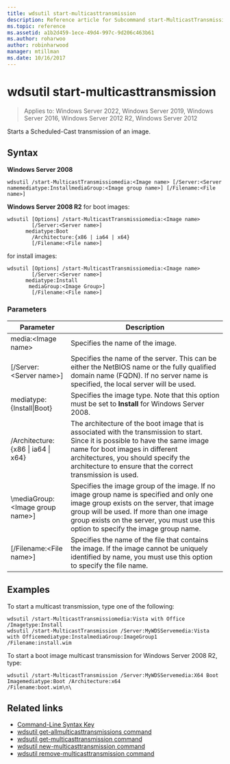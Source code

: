 ```yaml
---
title: wdsutil start-multicasttransmission
description: Reference article for Subcommand start-MulticastTransmission, which starts a Scheduled-Cast transmission of an image.
ms.topic: reference
ms.assetid: a1b2d459-1ece-49d4-997c-9d206c463b61
ms.author: roharwoo
author: robinharwood
manager: mtillman
ms.date: 10/16/2017
---
```

# wdsutil start-multicasttransmission

>Applies to: Windows Server 2022, Windows Server 2019, Windows Server 2016, Windows Server 2012 R2, Windows Server 2012

Starts a Scheduled-Cast transmission of an image.

## Syntax
**Windows Server 2008**
```
wdsutil /start-MulticastTransmissiomedia:<Image name> [/Server:<Server namemediatype:InstallmediaGroup:<Image group name>] [/Filename:<File name>]
```
**Windows Server 2008 R2**
for boot images:
```
wdsutil [Options] /start-MulticastTransmissiomedia:<Image name>
        [/Server:<Server name>]
      mediatype:Boot
        /Architecture:{x86 | ia64 | x64}
        [/Filename:<File name>]
```
for install images:
```
wdsutil [Options] /start-MulticastTransmissiomedia:<Image name>
        [/Server:<Server name>]
      mediatype:Install
       mediaGroup:<Image Group>]
        [/Filename:<File name>]
```
### Parameters

|Parameter|Description|
|-------|--------|
media:\<Image name\>|Specifies the name of the image.|
|[/Server:\<Server name\>]|Specifies the name of the server. This can be either the NetBIOS name or the fully qualified domain name (FQDN). If no server name is specified, the local server will be used.|
mediatype:{Install\|Boot}|Specifies the image type. Note that this option must be set to **Install** for Windows Server 2008.|
|/Architecture:{x86 \| ia64 \| x64}|The architecture of the boot image that is associated with the transmission to start. Since it is possible to have the same image name for boot images in different architectures, you should specify the architecture to ensure that the correct transmission is used.|
|\mediaGroup:\<Image group name\>]|Specifies the image group of the image. If no image group name is specified and only one image group exists on the server, that image group will be used. If more than one image group exists on the server, you must use this option to specify the image group name.|
|[/Filename:\<File name\>]|Specifies the name of the file that contains the image. If the image cannot be uniquely identified by name, you must use this option to specify the file name.|

## Examples
To start a multicast transmission, type one of the following:
```
wdsutil /start-MulticastTransmissiomedia:Vista with Office
/Imagetype:Install
wdsutil /start-MulticastTransmission /Server:MyWDSServemedia:Vista with Officemediatype:InstalmediaGroup:ImageGroup1 /Filename:install.wim
```
To start a boot image multicast transmission for Windows Server 2008 R2, type:
```
wdsutil /start-MulticastTransmission /Server:MyWDSServemedia:X64 Boot Imagemediatype:Boot /Architecture:x64
/Filename:boot.wim\n\
```
## Related links
- [Command-Line Syntax Key](command-line-syntax-key.md)
- [wdsutil get-allmulticasttransmissions command](wdsutil-get-allmulticasttransmissions.md)
- [wdsutil get-multicasttransmission command](wdsutil-get-multicasttransmission.md)
- [wdsutil new-multicasttransmission command](wdsutil-new-multicasttransmission.md)
- [wdsutil remove-multicasttransmission command](wdsutil-remove-multicasttransmission.md)
